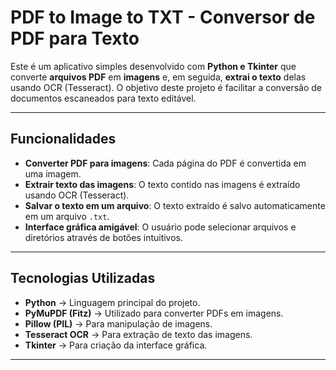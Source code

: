 # PDF to Image to TXT - Conversor de PDF para Texto  

Este é um aplicativo simples desenvolvido com **Python e Tkinter** que converte **arquivos PDF** em **imagens** e, em seguida, **extrai o texto** delas usando OCR (Tesseract). O objetivo deste projeto é facilitar a conversão de documentos escaneados para texto editável.  

---

## Funcionalidades  

-  **Converter PDF para imagens**: Cada página do PDF é convertida em uma imagem.  
-  **Extrair texto das imagens**: O texto contido nas imagens é extraído usando OCR (Tesseract).  
-  **Salvar o texto em um arquivo**: O texto extraído é salvo automaticamente em um arquivo `.txt`.  
-  **Interface gráfica amigável**: O usuário pode selecionar arquivos e diretórios através de botões intuitivos.  

---

## Tecnologias Utilizadas  

-  **Python** → Linguagem principal do projeto.  
-  **PyMuPDF (Fitz)** → Utilizado para converter PDFs em imagens.  
-  **Pillow (PIL)** → Para manipulação de imagens.  
-  **Tesseract OCR** → Para extração de texto das imagens.  
-  **Tkinter** → Para criação da interface gráfica.  

---
